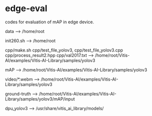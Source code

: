 # edge-eval
codes for evaluation of mAP in edge device.

data --> /home/root

init260.sh --> /home/root

cpp/make.sh cpp/test_file_yolov3, cpp/test_file_yolov3.cpp cpp/process_result2.hpp cpp/val2017.txt --> /home/root/Vitis-AI/examples/Vitis-AI-Library/samples/yolov3

mAP --> /home/root/Vitis-AI/examples/Vitis-AI-Library/samples/yolov3

video/*.webm --> /home/root/Vitis-AI/examples/Vitis-AI-Library/samples/yolov3

ground-truth --> /home/root/Vitis-AI/examples/Vitis-AI-Library/samples/yolov3/mAP/input

dpu_yolov3 --> /usr/share/vitis_ai_library/models/
